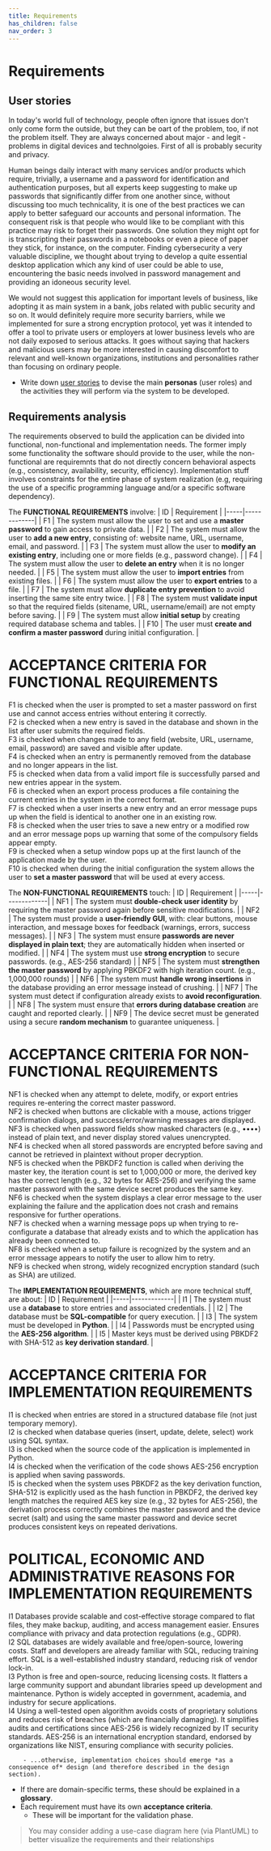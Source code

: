 ```yaml
---
title: Requirements
has_children: false
nav_order: 3
---
```


# Requirements

## User stories

In today's world full of technology, people often ignore that issues don't only come form the outside, but they can be oart of the problem, too, if not the problem itself. They are always concerned about major - and legit - problems in digital devices and technolgoies. First of all is probably security and privacy. 

Human beings daily interact with many services and/or products which require, trivially, a username and a password for identification and authentication purposes, but all experts keep suggesting to make up passwords that significantly differ from one another since, without discussing too much technicality, it is one of the best practices we can apply to better safeguard our accounts and personal information. The consequent risk is that people who would like to be compliant with this practice may risk to forget their passwords. One solution they might opt for is transcripting their passwords in a notebooks or even a piece of paper they stick, for instance, on the computer. Finding cybersecurity a very valuable discipline, we thought about trying to develop a quite essential desktop application which any kind of user could be able to use, encountering the basic needs involved in password management and providing an idoneous security level. 

We would not suggest this application for important levels of business, like adopting it as main system in a bank, jobs related with public security and so on. It would definitely require more security barriers, while we implemented for sure a strong encryption protocol, yet was it intended to offer a tool to private users or employers at lower business levels who are not daily exposed to serious attacks. It goes without saying that hackers and malicious users may be more interested in causing discomfort to relevant and well-known organizations, institutions and personalities rather than focusing on ordinary people. 

- Write down [user stories](https://www.atlassian.com/agile/project-management/user-stories) to devise the main __personas__ (user roles) and the activities they will perform via the system to be developed.

## Requirements analysis

The requirements observed to build the application can be divided into functional, non-functional and implementation needs. The former imply some functionality the software should provide to the user, while the non-functional are requiremnts that do not directly concern behavioral aspects (e.g., consistency, availability, security, efficiency). Implementation stuff involves constraints for the entire phase of system realization (e.g, requiring the use of a specific programming language and/or a specific software dependency). 

The **FUNCTIONAL REQUIREMENTS** involve: 
| ID  | Requirement |
|-----|-------------|
| F1  | The system must allow the user to set and use a **master password** to gain access to private data. |
| F2  | The system must allow the user to **add a new entry**, consisting of: website name, URL, username, email, and password. |
| F3  | The system must allow the user to **modify an existing entry**, including one or more fields (e.g., password change). |
| F4  | The system must allow the user to **delete an entry** when it is no longer needed. |
| F5  | The system must allow the user to **import entries** from existing files. |
| F6  | The system must allow the user to **export entries** to a file. |
| F7  | The system must allow **duplicate entry prevention** to avoid inserting the same site entry twice. |
| F8  | The system must **validate input** so that the required fields (sitename, URL, username/email) are not empty before saving. |
| F9  | The system must allow **initial setup** by creating required database schema and tables. |
| F10 | The user must **create and confirm a master password** during initial configuration. |

# ACCEPTANCE CRITERIA FOR FUNCTIONAL REQUIREMENTS
F1 is checked when the user is prompted to set a master password on first use and cannot access entries without entering it correctly.<br>
F2 is checked when a new entry is saved in the database and shown in the list after user submits the required fields.<br>
F3 is checked when changes made to any field (website, URL, username, email, password) are saved and visible after update.<br>
F4 is checked when an entry is permanently removed from the database and no longer appears in the list.<br>
F5 is checked when data from a valid import file is successfully parsed and new entries appear in the system.<br>
F6 is checked when an export process produces a file containing the current entries in the system in the correct format.<br>
F7 is checked when a user inserts a new entry and an error message pups up when the field is identical to another one in an existing row.<br>
F8 is checked when the user tries to save a new entry or a modified row and an error message pops up warning that some of the compulsory fields appear empty.<br>
F9 is checked when a setup window pops up at the first launch of the application made by the user.<br>
F10 is checked when during the initial configuration the system allows the user to **set a master password** that will be used at every access.<br>

The **NON-FUNCTIONAL REQUIREMENTS** touch: 
| ID  | Requirement |
|-----|-------------|
| NF1 | The system must **double-check user identity** by requiring the master password again before sensitive modifications. |
| NF2 | The system must provide a **user-friendly GUI**, with: clear buttons, mouse interaction, and message boxes for feedback (warnings, errors, success messages). |
| NF3 | The system must ensure **passwords are never displayed in plain text**; they are automatically hidden when inserted or modified. |
| NF4 | The system must use **strong encryption** to secure passwords. (e.g., AES-256 standard) |
| NF5 | The system must **strengthen the master password** by applying PBKDF2 with high iteration count. (e.g., 1,000,000 rounds) |
| NF6 | The system must **handle wrong insertions** in the database providing an error message instead of crushing. |
| NF7 | The system must detect if configuration already exists to **avoid reconfiguration**. |
| NF8 | The system must ensure that **errors during database creation** are caught and reported clearly. |
| NF9 | The device secret must be generated using a secure **random mechanism** to guarantee uniqueness. |

# ACCEPTANCE CRITERIA FOR NON-FUNCTIONAL REQUIREMENTS
NF1 is checked when any attempt to delete, modify, or export entries requires re-entering the correct master password.<br>
NF2 is checked when buttons are clickable with a mouse, actions trigger confirmation dialogs, and success/error/warning messages are displayed.<br>
NF3 is checked when password fields show masked characters (e.g., ••••) instead of plain text, and never display stored values unencrypted.<br>
NF4 is checked when all stored passwords are encrypted before saving and cannot be retrieved in plaintext without proper decryption.<br>
NF5 is checked when the PBKDF2 function is called when deriving the master key, the iteration count is set to 1,000,000 or more, the derived key has the correct length (e.g., 32 bytes for AES-256) and verifying the same master password with the same device secret produces the same key.<br>
NF6 is checked when the system displays a clear error message to the user explaining the failure and the application does not crash and remains responsive for further operations.<br>
NF7 is checked when a warning message pops up when trying to re-configurate a database that already exists and to which the application has already been connected to.<br>
NF8 is checked when a setup failure is recognized by the system and an error message appears to notify the user to allow him to retry.<br>
NF9 is checked when strong, widely recognized encryption standard (such as SHA) are utilized.<br>

The **IMPLEMENTATION REQUIREMENTS**, which are more technical stuff, are about: 
| ID  | Requirement |
|-----|-------------|
| I1  | The system must use a **database** to store entries and associated credentials. |
| I2  | The database must be **SQL-compatible** for query execution. |
| I3  | The system must be developed in **Python**. |
| I4  | Passwords must be encrypted using the **AES-256 algorithm**. |
| I5  | Master keys must be derived using PBKDF2 with SHA-512 as **key derivation standard**. |

# ACCEPTANCE CRITERIA FOR IMPLEMENTATION REQUIREMENTS
I1 is checked when entries are stored in a structured database file (not just temporary memory).<br>
I2 is checked when database queries (insert, update, delete, select) work using SQL syntax.<br>
I3 is checked when the source code of the application is implemented in Python.<br>
I4 is checked when the verification of the code shows AES-256 encryption is applied when saving passwords.<br>
I5 is checked when the system uses PBKDF2 as the key derivation function, SHA-512 is explicitly used as the hash function in PBKDF2, the derived key length matches the required AES key size (e.g., 32 bytes for AES-256), the derivation process correctly combines the master password and the device secret (salt) and using the same master password and device secret produces consistent keys on repeated derivations.

# POLITICAL, ECONOMIC AND ADMINISTRATIVE REASONS FOR IMPLEMENTATION REQUIREMENTS
I1 Databases provide scalable and cost-effective storage compared to flat files, they make backup, auditing, and access management easier. Ensures compliance with privacy and data protection regulations (e.g., GDPR).<br>
I2 SQL databases are widely available and free/open-source, lowering costs. Staff and developers are already familiar with SQL, reducing training effort. SQL is a well-established industry standard, reducing risk of vendor lock-in.<br>
I3 Python is free and open-source, reducing licensing costs. It flatters a large community support and abundant libraries speed up development and maintenance. Python is widely accepted in government, academia, and industry for secure applications.<br>
I4 Using a well-tested open algorithm avoids costs of proprietary solutions and reduces risk of breaches (which are financially damaging). It simplifies audits and certifications since AES-256 is widely recognized by IT security standards. AES-256 is an international encryption standard, endorsed by organizations like NIST, ensuring compliance with security policies.<br>
    
        - ...otherwise, implementation choices should emerge *as a consequence of* design (and therefore described in the design section).
- If there are domain-specific terms, these should be explained in a **glossary**.
- Each requirement must have its own **acceptance criteria**.
    - These will be important for the validation phase. 

> You may consider adding a use-case diagram here (via PlantUML) to better visualize the requirements and their relationships
